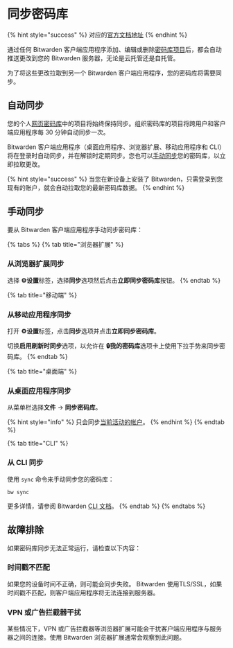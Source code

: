 # 同步密码库

{% hint style="success" %}
对应的[官方文档地址](https://bitwarden.com/help/article/vault-sync/)
{% endhint %}

通过任何 Bitwarden 客户端应用程序添加、编辑或删除[密码库项目](vault-items.md)后，都会自动推送更改到您的 Bitwarden 服务器，无论是云托管还是自托管。

为了将这些更改拉取到另一个 Bitwarden 客户端应用程序，您的密码库将需要同步。

## 自动同步 <a href="#automatic-sync" id="automatic-sync"></a>

您的个人[网页密码库](../getting-started/getting-started-webvault.md)中的项目将始终保持同步。组织密码库的项目将跨用户和客户端应用程序每 30 分钟自动同步一次。

Bitwarden 客户端应用程序（桌面应用程序、浏览器扩展、移动应用程序和 CLI）将在登录时自动同步，并在解锁时定期同步。您也可以[手动同步](syncing-your-vault.md#what-is-vault-syncing-1)您的密码库，以立即拉取更改。

{% hint style="success" %}
当您在新设备上安装了 Bitwarden，只需登录到您现有的账户，就会自动拉取您的最新密码库数据。
{% endhint %}

## 手动同步 <a href="#manual-sync" id="manual-sync"></a>

要从 Bitwarden 客户端应用程序手动同步密码库：

{% tabs %}
{% tab title="浏览器扩展" %}
### 从浏览器扩展同步 <a href="#sync-browser-extensions" id="sync-browser-extensions"></a>

选择 **⚙️设置**标签，选择**同步**选项然后点击**立即同步密码库**按钮。
{% endtab %}

{% tab title="移动端" %}
### 从移动应用程序同步 <a href="#sync-mobile-apps" id="sync-mobile-apps"></a>

打开 **⚙️设置**标签，点击**同步**选项并点击**立即同步密码库**。

切换**启用刷新时同步**选项，以允许在 **🔒我的密码库**选项卡上使用下拉手势来同步密码库。
{% endtab %}

{% tab title="桌面端" %}
### 从桌面应用程序同步 <a href="#sync-desktop-apps" id="sync-desktop-apps"></a>

从菜单栏选择**文件** → **同步密码库**。

{% hint style="info" %}
只会同步[当前活动的帐户](account-switching.md)。
{% endhint %}
{% endtab %}

{% tab title="CLI" %}
### 从 CLI 同步 <a href="#sync-the-cli" id="sync-the-cli"></a>

使用 `sync` 命令来手动同步您的密码库：

```
bw sync
```

更多详情，请参阅 Bitwarden [CLI 文档](../password-manager/developer-tools/password-manager-cli.md)。
{% endtab %}
{% endtabs %}

## 故障排除 <a href="#troubleshooting" id="troubleshooting"></a>

如果密码库同步无法正常运行，请检查以下内容：

### 时间戳不匹配 <a href="#mismatched-timestamp" id="mismatched-timestamp"></a>

如果您的设备时间不正确，则可能会同步失败。 Bitwarden 使用TLS/SSL，如果时间戳不匹配，则客户端应用程序将无法连接到服务器。

### VPN 或广告拦截器干扰 <a href="#vpn-or-ad-blocker-interference" id="vpn-or-ad-blocker-interference"></a>

某些情况下，VPN 或广告拦截器等浏览器扩展可能会干扰客户端应用程序与服务器之间的连接。使用 Bitwarden 浏览器扩展通常会观察到此问题。
